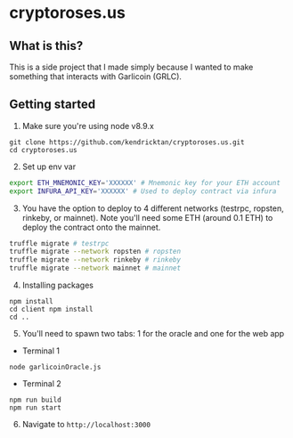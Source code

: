 # cryptoroses.us

## What is this?

This is a side project that I made simply because I wanted to make something that interacts with Garlicoin (GRLC).

## Getting started

1. Make sure you're using node v8.9.x
```
git clone https://github.com/kendricktan/cryptoroses.us.git
cd cryptoroses.us
```
2. Set up env var
```bash
export ETH_MNEMONIC_KEY='XXXXXX' # Mnemonic key for your ETH account
export INFURA_API_KEY='XXXXXX' # Used to deploy contract via infura
```
3. You have the option to deploy to 4 different networks (testrpc, ropsten, rinkeby, or mainnet). Note you'll need some ETH (around 0.1 ETH) to deploy the contract onto the mainnet.
```bash
truffle migrate # testrpc
truffle migrate --network ropsten # ropsten
truffle migrate --network rinkeby # rinkeby
truffle migrate --network mainnet # mainnet
```
4. Installing packages
```
npm install
cd client npm install
cd ..
```
5. You'll need to spawn two tabs: 1 for the oracle and one for the web app

- Terminal 1
```
node garlicoinOracle.js
```

- Terminal 2
```
npm run build
npm run start
```

6. Navigate to `http://localhost:3000`